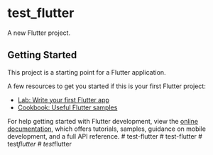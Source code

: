 # test_flutter

A new Flutter project.

## Getting Started

This project is a starting point for a Flutter application.

A few resources to get you started if this is your first Flutter project:

- [Lab: Write your first Flutter app](https://docs.flutter.dev/get-started/codelab)
- [Cookbook: Useful Flutter samples](https://docs.flutter.dev/cookbook)

For help getting started with Flutter development, view the
[online documentation](https://docs.flutter.dev/), which offers tutorials,
samples, guidance on mobile development, and a full API reference.
#   t e s t - f l u t t e r  
 #   t e s t - f l u t t e r  
 #   t e s t _ f l u t t e r  
 #   t e s t _ f l u t t e r  
 
